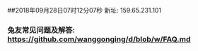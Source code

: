 ##2018年09月28日07时12分07秒 新址: 159.65.231.101
### 兔友常见问题及解答: https://github.com/wanggonging/d/blob/w/FAQ.md

